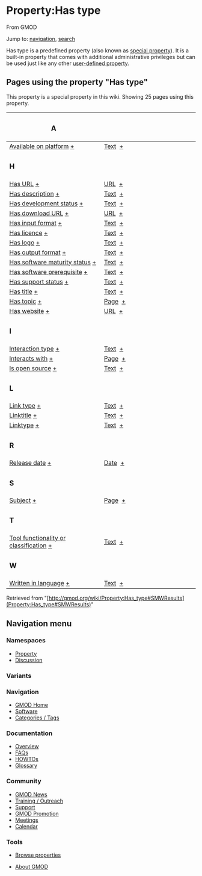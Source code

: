<div id="mw-page-base" class="noprint">

</div>

<div id="mw-head-base" class="noprint">

</div>

<div id="content" class="mw-body" role="main">

<span id="top"></span>

<div id="mw-js-message" style="display:none;">

</div>



# <span dir="auto">Property:Has type</span>

<div id="bodyContent">

<div id="siteSub">

From GMOD

</div>

<div id="contentSub">

</div>

<div id="jump-to-nav" class="mw-jump">

Jump to: [navigation](#mw-navigation), [search](#p-search)

</div>

<div id="mw-content-text">

<div class="smw-pa-property-predefined-intro">

Has type is a predefined property (also known as <a
href="https://www.semantic-mediawiki.org/wiki/Help:Special_properties"
class="external text" rel="nofollow">special property</a>). It is a
built-in property that comes with additional administrative privileges
but can be used just like any other
<a href="https://www.semantic-mediawiki.org/wiki/Property"
class="external text" rel="nofollow">user-defined property</a>.

</div>

  
<span id="SMWResults"></span>

<div id="mw-pages">

## Pages using the property "Has type"

This property is a special property in this wiki. Showing 25 pages using
this property.

<table style="width: 100%; ">
<colgroup>
<col style="width: 50%" />
<col style="width: 50%" />
</colgroup>
<thead>
<tr class="header">
<th class="smwpropname"><h3 id="a">A</h3></th>
<th></th>
</tr>
</thead>
<tbody>
<tr class="odd">
<td class="smwpropname"><a href="Property:Available_on_platform"
title="Property:Available on platform">Available on platform</a> <span
class="smwbrowse"><a
href="Special%3ABrowse/Property:Available-20on-20platform"
title="Special%3ABrowse/Property:Available-20on-20platform">+</a></span></td>
<td class="smwprops"><a href="Special:Types/Text"
title="Special:Types/Text">Text</a>  <span class="smwsearch"><a
href="Special%3ASearchByProperty/Has-20type/Text"
title="Special%3ASearchByProperty/Has-20type/Text">+</a></span></td>
</tr>
<tr class="even">
<td class="smwpropname"><h3 id="h">H</h3></td>
<td></td>
</tr>
<tr class="odd">
<td class="smwpropname"><a href="Property:Has_URL"
title="Property:Has URL">Has URL</a> <span class="smwbrowse"><a
href="Special%3ABrowse/Property:Has-20URL"
title="Special%3ABrowse/Property:Has-20URL">+</a></span></td>
<td class="smwprops"><a href="Special:Types/URL"
title="Special:Types/URL">URL</a>  <span class="smwsearch"><a
href="Special%3ASearchByProperty/Has-20type/URL"
title="Special%3ASearchByProperty/Has-20type/URL">+</a></span></td>
</tr>
<tr class="even">
<td class="smwpropname"><a href="Property:Has_description"
title="Property:Has description">Has description</a> <span
class="smwbrowse"><a href="Special%3ABrowse/Property:Has-20description"
title="Special%3ABrowse/Property:Has-20description">+</a></span></td>
<td class="smwprops"><a href="Special:Types/Text"
title="Special:Types/Text">Text</a>  <span class="smwsearch"><a
href="Special%3ASearchByProperty/Has-20type/Text"
title="Special%3ASearchByProperty/Has-20type/Text">+</a></span></td>
</tr>
<tr class="odd">
<td class="smwpropname"><a href="Property:Has_development_status"
title="Property:Has development status">Has development status</a> <span
class="smwbrowse"><a
href="Special%3ABrowse/Property:Has-20development-20status"
title="Special%3ABrowse/Property:Has-20development-20status">+</a></span></td>
<td class="smwprops"><a href="Special:Types/Text"
title="Special:Types/Text">Text</a>  <span class="smwsearch"><a
href="Special%3ASearchByProperty/Has-20type/Text"
title="Special%3ASearchByProperty/Has-20type/Text">+</a></span></td>
</tr>
<tr class="even">
<td class="smwpropname"><a href="Property:Has_download_URL"
title="Property:Has download URL">Has download URL</a> <span
class="smwbrowse"><a href="Special%3ABrowse/Property:Has-20download-20URL"
title="Special%3ABrowse/Property:Has-20download-20URL">+</a></span></td>
<td class="smwprops"><a href="Special:Types/URL"
title="Special:Types/URL">URL</a>  <span class="smwsearch"><a
href="Special%3ASearchByProperty/Has-20type/URL"
title="Special%3ASearchByProperty/Has-20type/URL">+</a></span></td>
</tr>
<tr class="odd">
<td class="smwpropname"><a href="Property:Has_input_format"
title="Property:Has input format">Has input format</a> <span
class="smwbrowse"><a href="Special%3ABrowse/Property:Has-20input-20format"
title="Special%3ABrowse/Property:Has-20input-20format">+</a></span></td>
<td class="smwprops"><a href="Special:Types/Text"
title="Special:Types/Text">Text</a>  <span class="smwsearch"><a
href="Special%3ASearchByProperty/Has-20type/Text"
title="Special%3ASearchByProperty/Has-20type/Text">+</a></span></td>
</tr>
<tr class="even">
<td class="smwpropname"><a href="Property:Has_licence"
title="Property:Has licence">Has licence</a> <span class="smwbrowse"><a
href="Special%3ABrowse/Property:Has-20licence"
title="Special%3ABrowse/Property:Has-20licence">+</a></span></td>
<td class="smwprops"><a href="Special:Types/Text"
title="Special:Types/Text">Text</a>  <span class="smwsearch"><a
href="Special%3ASearchByProperty/Has-20type/Text"
title="Special%3ASearchByProperty/Has-20type/Text">+</a></span></td>
</tr>
<tr class="odd">
<td class="smwpropname"><a href="Property:Has_logo"
title="Property:Has logo">Has logo</a> <span class="smwbrowse"><a
href="Special%3ABrowse/Property:Has-20logo"
title="Special%3ABrowse/Property:Has-20logo">+</a></span></td>
<td class="smwprops"><a href="Special:Types/Text"
title="Special:Types/Text">Text</a>  <span class="smwsearch"><a
href="Special%3ASearchByProperty/Has-20type/Text"
title="Special%3ASearchByProperty/Has-20type/Text">+</a></span></td>
</tr>
<tr class="even">
<td class="smwpropname"><a href="Property:Has_output_format"
title="Property:Has output format">Has output format</a> <span
class="smwbrowse"><a
href="Special%3ABrowse/Property:Has-20output-20format"
title="Special%3ABrowse/Property:Has-20output-20format">+</a></span></td>
<td class="smwprops"><a href="Special:Types/Text"
title="Special:Types/Text">Text</a>  <span class="smwsearch"><a
href="Special%3ASearchByProperty/Has-20type/Text"
title="Special%3ASearchByProperty/Has-20type/Text">+</a></span></td>
</tr>
<tr class="odd">
<td class="smwpropname"><a href="Property:Has_software_maturity_status"
title="Property:Has software maturity status">Has software maturity
status</a> <span class="smwbrowse"><a
href="Special%3ABrowse/Property:Has-20software-20maturity-20status"
title="Special%3ABrowse/Property:Has-20software-20maturity-20status">+</a></span></td>
<td class="smwprops"><a href="Special:Types/Text"
title="Special:Types/Text">Text</a>  <span class="smwsearch"><a
href="Special%3ASearchByProperty/Has-20type/Text"
title="Special%3ASearchByProperty/Has-20type/Text">+</a></span></td>
</tr>
<tr class="even">
<td class="smwpropname"><a href="Property:Has_software_prerequisite"
title="Property:Has software prerequisite">Has software
prerequisite</a> <span class="smwbrowse"><a
href="Special%3ABrowse/Property:Has-20software-20prerequisite"
title="Special%3ABrowse/Property:Has-20software-20prerequisite">+</a></span></td>
<td class="smwprops"><a href="Special:Types/Text"
title="Special:Types/Text">Text</a>  <span class="smwsearch"><a
href="Special%3ASearchByProperty/Has-20type/Text"
title="Special%3ASearchByProperty/Has-20type/Text">+</a></span></td>
</tr>
<tr class="odd">
<td class="smwpropname"><a href="Property:Has_support_status"
title="Property:Has support status">Has support status</a> <span
class="smwbrowse"><a
href="Special%3ABrowse/Property:Has-20support-20status"
title="Special%3ABrowse/Property:Has-20support-20status">+</a></span></td>
<td class="smwprops"><a href="Special:Types/Text"
title="Special:Types/Text">Text</a>  <span class="smwsearch"><a
href="Special%3ASearchByProperty/Has-20type/Text"
title="Special%3ASearchByProperty/Has-20type/Text">+</a></span></td>
</tr>
<tr class="even">
<td class="smwpropname"><a href="Property:Has_title"
title="Property:Has title">Has title</a> <span class="smwbrowse"><a
href="Special%3ABrowse/Property:Has-20title"
title="Special%3ABrowse/Property:Has-20title">+</a></span></td>
<td class="smwprops"><a href="Special:Types/Text"
title="Special:Types/Text">Text</a>  <span class="smwsearch"><a
href="Special%3ASearchByProperty/Has-20type/Text"
title="Special%3ASearchByProperty/Has-20type/Text">+</a></span></td>
</tr>
<tr class="odd">
<td class="smwpropname"><a href="Property:Has_topic"
title="Property:Has topic">Has topic</a> <span class="smwbrowse"><a
href="Special%3ABrowse/Property:Has-20topic"
title="Special%3ABrowse/Property:Has-20topic">+</a></span></td>
<td class="smwprops"><a href="Special:Types/Page"
title="Special:Types/Page">Page</a>  <span class="smwsearch"><a
href="Special%3ASearchByProperty/Has-20type/Page"
title="Special%3ASearchByProperty/Has-20type/Page">+</a></span></td>
</tr>
<tr class="even">
<td class="smwpropname"><a href="Property:Has_website"
title="Property:Has website">Has website</a> <span class="smwbrowse"><a
href="Special%3ABrowse/Property:Has-20website"
title="Special%3ABrowse/Property:Has-20website">+</a></span></td>
<td class="smwprops"><a href="Special:Types/URL"
title="Special:Types/URL">URL</a>  <span class="smwsearch"><a
href="Special%3ASearchByProperty/Has-20type/URL"
title="Special%3ASearchByProperty/Has-20type/URL">+</a></span></td>
</tr>
<tr class="odd">
<td class="smwpropname"><h3 id="i">I</h3></td>
<td></td>
</tr>
<tr class="even">
<td class="smwpropname"><a href="Property:Interaction_type"
title="Property:Interaction type">Interaction type</a> <span
class="smwbrowse"><a href="Special%3ABrowse/Property:Interaction-20type"
title="Special%3ABrowse/Property:Interaction-20type">+</a></span></td>
<td class="smwprops"><a href="Special:Types/Text"
title="Special:Types/Text">Text</a>  <span class="smwsearch"><a
href="Special%3ASearchByProperty/Has-20type/Text"
title="Special%3ASearchByProperty/Has-20type/Text">+</a></span></td>
</tr>
<tr class="odd">
<td class="smwpropname"><a href="Property:Interacts_with"
title="Property:Interacts with">Interacts with</a> <span
class="smwbrowse"><a href="Special%3ABrowse/Property:Interacts-20with"
title="Special%3ABrowse/Property:Interacts-20with">+</a></span></td>
<td class="smwprops"><a href="Special:Types/Page"
title="Special:Types/Page">Page</a>  <span class="smwsearch"><a
href="Special%3ASearchByProperty/Has-20type/Page"
title="Special%3ASearchByProperty/Has-20type/Page">+</a></span></td>
</tr>
<tr class="even">
<td class="smwpropname"><a href="Property:Is_open_source"
title="Property:Is open source">Is open source</a> <span
class="smwbrowse"><a href="Special%3ABrowse/Property:Is-20open-20source"
title="Special%3ABrowse/Property:Is-20open-20source">+</a></span></td>
<td class="smwprops"><a href="Special:Types/Text"
title="Special:Types/Text">Text</a>  <span class="smwsearch"><a
href="Special%3ASearchByProperty/Has-20type/Text"
title="Special%3ASearchByProperty/Has-20type/Text">+</a></span></td>
</tr>
<tr class="odd">
<td class="smwpropname"><h3 id="l">L</h3></td>
<td></td>
</tr>
<tr class="even">
<td class="smwpropname"><a href="Property:Link_type"
title="Property:Link type">Link type</a> <span class="smwbrowse"><a
href="Special%3ABrowse/Property:Link-20type"
title="Special%3ABrowse/Property:Link-20type">+</a></span></td>
<td class="smwprops"><a href="Special:Types/Text"
title="Special:Types/Text">Text</a>  <span class="smwsearch"><a
href="Special%3ASearchByProperty/Has-20type/Text"
title="Special%3ASearchByProperty/Has-20type/Text">+</a></span></td>
</tr>
<tr class="odd">
<td class="smwpropname"><a href="Property:Linktitle"
title="Property:Linktitle">Linktitle</a> <span class="smwbrowse"><a
href="Special%3ABrowse/Property:Linktitle"
title="Special%3ABrowse/Property:Linktitle">+</a></span></td>
<td class="smwprops"><a href="Special:Types/Text"
title="Special:Types/Text">Text</a>  <span class="smwsearch"><a
href="Special%3ASearchByProperty/Has-20type/Text"
title="Special%3ASearchByProperty/Has-20type/Text">+</a></span></td>
</tr>
<tr class="even">
<td class="smwpropname"><a href="Property:Linktype"
title="Property:Linktype">Linktype</a> <span class="smwbrowse"><a
href="Special%3ABrowse/Property:Linktype"
title="Special%3ABrowse/Property:Linktype">+</a></span></td>
<td class="smwprops"><a href="Special:Types/Text"
title="Special:Types/Text">Text</a>  <span class="smwsearch"><a
href="Special%3ASearchByProperty/Has-20type/Text"
title="Special%3ASearchByProperty/Has-20type/Text">+</a></span></td>
</tr>
<tr class="odd">
<td class="smwpropname"><h3 id="r">R</h3></td>
<td></td>
</tr>
<tr class="even">
<td class="smwpropname"><a href="Property:Release_date"
title="Property:Release date">Release date</a> <span
class="smwbrowse"><a href="Special%3ABrowse/Property:Release-20date"
title="Special%3ABrowse/Property:Release-20date">+</a></span></td>
<td class="smwprops"><a href="Special:Types/Date"
title="Special:Types/Date">Date</a>  <span class="smwsearch"><a
href="Special%3ASearchByProperty/Has-20type/Date"
title="Special%3ASearchByProperty/Has-20type/Date">+</a></span></td>
</tr>
<tr class="odd">
<td class="smwpropname"><h3 id="s">S</h3></td>
<td></td>
</tr>
<tr class="even">
<td class="smwpropname"><a href="Property:Subject"
title="Property:Subject">Subject</a> <span class="smwbrowse"><a
href="Special%3ABrowse/Property:Subject"
title="Special%3ABrowse/Property:Subject">+</a></span></td>
<td class="smwprops"><a href="Special:Types/Page"
title="Special:Types/Page">Page</a>  <span class="smwsearch"><a
href="Special%3ASearchByProperty/Has-20type/Page"
title="Special%3ASearchByProperty/Has-20type/Page">+</a></span></td>
</tr>
<tr class="odd">
<td class="smwpropname"><h3 id="t">T</h3></td>
<td></td>
</tr>
<tr class="even">
<td class="smwpropname"><a
href="Property:Tool_functionality_or_classification"
title="Property:Tool functionality or classification">Tool functionality
or classification</a> <span class="smwbrowse"><a
href="Special%3ABrowse/Property:Tool-20functionality-20or-20classification"
title="Special%3ABrowse/Property:Tool-20functionality-20or-20classification">+</a></span></td>
<td class="smwprops"><a href="Special:Types/Text"
title="Special:Types/Text">Text</a>  <span class="smwsearch"><a
href="Special%3ASearchByProperty/Has-20type/Text"
title="Special%3ASearchByProperty/Has-20type/Text">+</a></span></td>
</tr>
<tr class="odd">
<td class="smwpropname"><h3 id="w">W</h3></td>
<td></td>
</tr>
<tr class="even">
<td class="smwpropname"><a href="Property:Written_in_language"
title="Property:Written in language">Written in language</a> <span
class="smwbrowse"><a
href="Special%3ABrowse/Property:Written-20in-20language"
title="Special%3ABrowse/Property:Written-20in-20language">+</a></span></td>
<td class="smwprops"><a href="Special:Types/Text"
title="Special:Types/Text">Text</a>  <span class="smwsearch"><a
href="Special%3ASearchByProperty/Has-20type/Text"
title="Special%3ASearchByProperty/Has-20type/Text">+</a></span></td>
</tr>
</tbody>
</table>

</div>

</div>

<div class="printfooter">

Retrieved from
"[http://gmod.org/wiki/Property:Has_type#SMWResults](Property:Has_type#SMWResults)"

</div>

<div id="catlinks" class="catlinks catlinks-allhidden">

</div>

<div class="visualClear">

</div>

</div>

</div>

<div id="mw-navigation">

## Navigation menu

<div id="mw-head">



<div id="left-navigation">

<div id="p-namespaces" class="vectorTabs" role="navigation"
aria-labelledby="p-namespaces-label">

### Namespaces

- <span id="ca-nstab-property">[Property](Property:Has_type)</span>
- <span id="ca-talk"><a
  href="http://gmod.org/mediawiki/index.php?title=Property_talk:Has_type&amp;action=edit&amp;redlink=1"
  accesskey="t"
  title="Discussion about the content page [t]">Discussion</a></span>

</div>

<div id="p-variants" class="vectorMenu emptyPortlet" role="navigation"
aria-labelledby="p-variants-label">

### 

### Variants[](#)

<div class="menu">

</div>

</div>

</div>





</div>

</div>

</div>

<div id="mw-panel">

<div id="p-logo" role="banner">

<a href="Main_Page"
style="background-image: url(../images/GMOD-cogs.png);"
title="Visit the main page"></a>

</div>

<div id="p-Navigation" class="portal" role="navigation"
aria-labelledby="p-Navigation-label">

### Navigation

<div class="body">

- <span id="n-GMOD-Home">[GMOD Home](Main_Page)</span>
- <span id="n-Software">[Software](GMOD_Components)</span>
- <span id="n-Categories-.2F-Tags">[Categories /
  Tags](Categories)</span>

</div>

</div>

<div id="p-Documentation" class="portal" role="navigation"
aria-labelledby="p-Documentation-label">

### Documentation

<div class="body">

- <span id="n-Overview">[Overview](Overview)</span>
- <span id="n-FAQs">[FAQs](Category:FAQ)</span>
- <span id="n-HOWTOs">[HOWTOs](Category:HOWTO)</span>
- <span id="n-Glossary">[Glossary](Glossary)</span>

</div>

</div>

<div id="p-Community" class="portal" role="navigation"
aria-labelledby="p-Community-label">

### Community

<div class="body">

- <span id="n-GMOD-News">[GMOD News](GMOD_News)</span>
- <span id="n-Training-.2F-Outreach">[Training /
  Outreach](Training_and_Outreach)</span>
- <span id="n-Support">[Support](Support)</span>
- <span id="n-GMOD-Promotion">[GMOD Promotion](GMOD_Promotion)</span>
- <span id="n-Meetings">[Meetings](Meetings)</span>
- <span id="n-Calendar">[Calendar](Calendar)</span>

</div>

</div>

<div id="p-tb" class="portal" role="navigation"
aria-labelledby="p-tb-label">

### Tools

<div class="body">


- <span id="t-smwbrowselink"><a href="Special%3ABrowse/Property:Has_type" rel="smw-browse">Browse
  properties</a></span>


</div>

</div>

</div>

</div>

<div id="footer" role="contentinfo">

- <span id="footer-places-about">[About
  GMOD](GMOD:About "GMOD:About")</span>

<!-- -->






</div>
